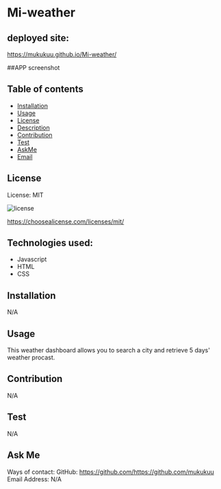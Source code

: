 # Mi-weather


## deployed site: 
https://mukukuu.github.io/Mi-weather/

##APP screenshot



## Table of contents

* [Installation](#installation)
* [Usage](#usage)
* [License](#license)
* [Description](#Description)
* [Contribution](#Contribution)
* [Test](#Test)
* [AskMe](#AskMe)
* [Email](#Email)

## License

License: MIT

![license](https://img.shields.io/badge/license-MIT-blue)

https://choosealicense.com/licenses/mit/

## Technologies used:
- Javascript
- HTML
- CSS


## Installation
N/A

## Usage
This weather dashboard allows you to search a city and retrieve 5 days' weather procast.

## Contribution
N/A

## Test
N/A

## Ask Me
Ways of contact:
GitHub: https://github.com/https://github.com/mukukuu
Email Address: N/A